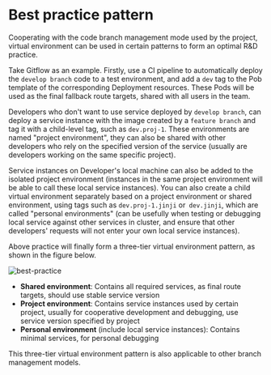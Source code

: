 # Best practice pattern

Cooperating with the code branch management mode used by the project, virtual environment can be used in certain patterns to form an optimal R&D practice.

Take Gitflow as an example. Firstly, use a CI pipeline to automatically deploy the `develop branch` code to a test environment, and add a `dev` tag to the Pob template of the corresponding Deployment resources. These Pods will be used as the final fallback route targets, shared with all users in the team.

Developers who don't want to use service deployed by `develop branch`, can deploy a service instance with the image created by a `feature branch` and tag it with a child-level tag, such as `dev.proj-1`. These environments are named "project environment", they can also be shared with other developers who rely on the specified version of the service (usually are developers working on the same specific project).

Service instances on Developer's local machine can also be added to the isolated project environment (instances in the same project environment will be able to call these local service instances). You can also create a child virtual environment separately based on a project environment or shared environment, using tags such as `dev.proj-1.jinji` or` dev.jinji`, which are called "personal environments" (can be usefully when testing or debugging local service against other services in cluster, and ensure that other developers' requests will not enter your own local service instances).

Above practice will finally form a three-tier virtual environment pattern, as shown in the figure below.

![best-practice](https://virtual-environment.oss-cn-zhangjiakou.aliyuncs.com/image/best-practice-en-us.jpg)

- **Shared environment**: Contains all required services, as final route targets, should use stable service version
- **Project environment**: Contains service instances used by certain project, usually for cooperative development and debugging, use service version specified by project
- **Personal environment** (include local service instances): Contains minimal services, for personal debugging

This three-tier virtual environment pattern is also applicable to other branch management models.
